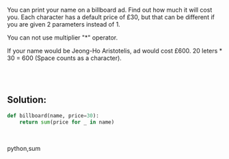 You can print your name on a billboard ad. Find out how much it will cost you. Each character has a default price of £30, but that can be different if you are given 2 parameters instead of 1.

You can not use multiplier "*" operator.

If your name would be Jeong-Ho Aristotelis, ad would cost £600. 20 leters * 30 = 600 (Space counts as a character).

<br><br>

## Solution:
```py
def billboard(name, price=30):
    return sum(price for _ in name)
```

<br>

<tag>python,sum<tag>